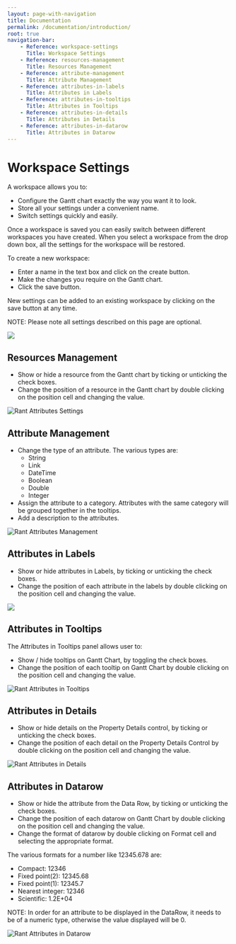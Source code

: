 ```yaml
---
layout: page-with-navigation
title: Documentation
permalink: /documentation/introduction/
root: true
navigation-bar:
    - Reference: workspace-settings
      Title: Workspace Settings
    - Reference: resources-management
      Title: Resources Management
    - Reference: attribute-management
      Title: Attribute Management
    - Reference: attributes-in-labels
      Title: Attributes in Labels
    - Reference: attributes-in-tooltips
      Title: Attributes in Tooltips
    - Reference: attributes-in-details
      Title: Attributes in Details
    - Reference: attributes-in-datarow
      Title: Attributes in Datarow
---
```


# Workspace Settings

A workspace allows you to:

- Configure the Gantt chart exactly the way you want it to look.
- Store all your settings under a convenient name.
- Switch settings quickly and easily.

Once a workspace is saved you can easily switch between different workspaces you have created.
When you select a workspace from the drop down box, all the settings for the workspace will be restored.

To create a new workspace:

- Enter a name in the text box and click on the create button.
- Make the changes you require on the Gantt chart.
- Click the save button.

New settings can be added to an existing workspace by clicking on the save button at any time.

NOTE: Please note all settings described on this page are optional.

![](WorkspaceSettings.png)
## Resources Management

- Show or hide a resource from the Gantt chart by ticking or unticking the check boxes.
- Change the position of a resource in the Gantt chart by double clicking on the position cell and changing the value.


![Rant Attributes Settings](WorkspaceResourceManagement.png)

## Attribute Management

- Change the type of an attribute. The various types are:
    - String
    - Link
    - DateTime
    - Boolean
    - Double
    - Integer
- Assign the attribute to a category. Attributes with the same category will be grouped together in the tooltips. 
- Add a description to the attributes.

![Rant Attributes Management](WorkspaceAttributeManagement.png)

## Attributes in Labels

-  Show or hide attributes in Labels, by ticking or unticking the check boxes.
-  Change the position of each attribute in the labels by double clicking on the position cell and changing the value.

![](WorkspaceAttributeLabelsManagement.png)

## Attributes in Tooltips

The Attributes in Tooltips panel allows user to:

-  Show / hide tooltips on Gantt Chart, by toggling the check boxes.
-  Change the position of each tooltip on Gantt Chart by double clicking on the position cell and changing the value.


![Rant Attributes in Tooltips](WorkspaceAttributeTooltipsManagement.png)

## Attributes in Details

-  Show or hide details on the Property Details control, by ticking or unticking the check boxes.
-  Change the position of each detail on the Property Details Control by double clicking on the position cell and changing the value.

![Rant Attributes in Details](WorkspaceAttributeDetailsManagement.png)


## Attributes in Datarow

-  Show or hide the attribute from the Data Row, by ticking or unticking the check boxes.
-  Change the position of each datarow on Gantt Chart by double clicking on the position cell  and changing the value.
-  Change the format of datarow by double clicking on Format cell and selecting the appropriate format.

The various formats for a number like 12345.678 are:

- Compact: 12346
- Fixed point(2): 12345.68
- Fixed point(1): 12345.7
- Nearest integer: 12346
- Scientific: 1.2E+04

NOTE: In order for an attribute to be displayed in the DataRow, it needs to be of a numeric type, otherwise the value displayed will be 0.


![Rant Attributes in Datarow](WorkspaceAttributeDatarowManagement.png) 
